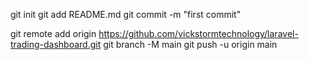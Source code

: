 <!-- create a new repository on the command line -->

git init
git add README.md
git commit -m "first commit"

<!-- Run all below command at ones after the first one -->
git remote add origin https://github.com/vickstormtechnology/laravel-trading-dashboard.git
git branch -M main
git push -u origin main